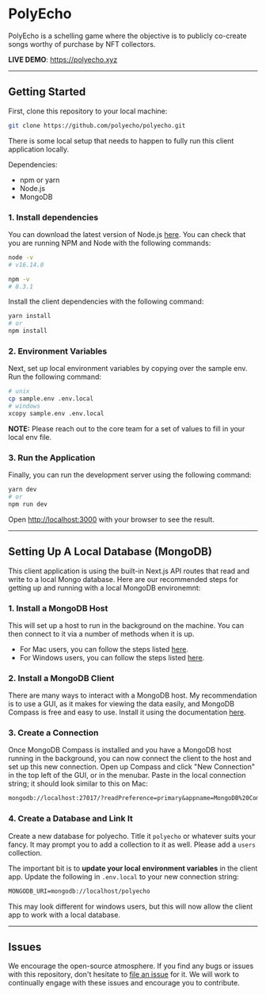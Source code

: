 # PolyEcho

PolyEcho is a schelling game where the objective is to publicly co-create songs worthy of purchase by NFT collectors.

**LIVE DEMO**: <https://polyecho.xyz>

---

## Getting Started

First, clone this repository to your local machine:

```bash
git clone https://github.com/polyecho/polyecho.git
```

There is some local setup that needs to happen to fully run this client application locally.

Dependencies:

- npm or yarn
- Node.js
- MongoDB

### 1. Install dependencies

You can download the latest version of Node.js [here](https://nodejs.org/en/download/).  You can check that you are running NPM and Node with the following commands:

```bash
node -v
# v16.14.0

npm -v
# 8.3.1
```

Install the client dependencies with the following command:

```bash
yarn install
# or
npm install
```

### 2. Environment Variables

Next, set up local environment variables by copying over the sample env. Run the following command:

```bash
# unix
cp sample.env .env.local
# windows
xcopy sample.env .env.local
```

**NOTE:** Please reach out to the core team for a set of values to fill in your local env file.

### 3. Run the Application

Finally, you can run the development server using the following command:

```bash
yarn dev
# or
npm run dev
```

Open [http://localhost:3000](http://localhost:3000) with your browser to see the result.

---

## Setting Up A Local Database (MongoDB)

This client application is using the built-in Next.js API routes that read and write to a local Mongo database. Here are our recommended steps for getting up and running with a local MongoDB environemnt:

### 1. Install a MongoDB Host

This will set up a host to run in the background on the machine. You can then connect to it via a number of methods when it is up.

- For Mac users, you can follow the steps listed [here](https://medium.com/macoclock/setup-mongodb-on-macos-94e0c687c649).
- For Windows users, you can follow the steps listed [here](https://medium.com/stackfame/run-mongodb-as-a-service-in-windows-b0acd3a4b712).

### 2. Install a MongoDB Client

There are many ways to interact with a MongoDB host. My recommendation is to use a GUI, as it makes for viewing the data easily, and MongoDB Compass is free and easy to use. Install it using the documentation [here](https://docs.mongodb.com/compass/current/install/).

### 3. Create a Connection

Once MongoDB Compass is installed and you have a MongoDB host running in the background, you can now connect the client to the host and set up this new connection. Open up Compass and click "New Connection" in the top left of the GUI, or in the menubar. Paste in the local connection string; it should look similar to this on Mac:

```txt
mongodb://localhost:27017/?readPreference=primary&appname=MongoDB%20Compass&ssl=false
```

### 4. Create a Database and Link It

Create a new database for polyecho. Title it `polyecho` or whatever suits your fancy. It may prompt you to add a collection to it as well.  Please add a `users` collection.

The important bit is to **update your local environment variables** in the client app. Update the following in `.env.local` to your new connection string:

```txt
MONGODB_URI=mongodb://localhost/polyecho
```

This may look different for windows users, but this will now allow the client app to work with a local database.

---

## Issues

We encourage the open-source atmosphere. If you find any bugs or issues with this repository, don't hesitate to [file an issue](https://github.com/polyecho/polyecho/issues/new) for it. We will work to continually engage with these issues and encourage you to contribute.
